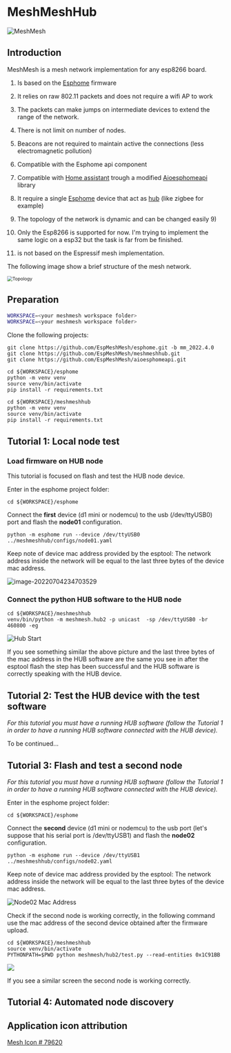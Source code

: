 # MeshMeshHub

![MeshMesh](images/mesh-icon-16.jpg)

## Introduction

MeshMesh is a mesh network implementation for any esp8266 board.

1) Is based on the  [Esphome](https://github.com/esphome/esphome) firmware

2) It relies on raw 802.11 packets and does not require a wifi AP to  work 

3) The packets can make jumps on intermediate devices to extend the  range of the network. 

4) There is not limit on number of nodes. 

5) Beacons are not required to maintain active the connections (less  electromagnetic pollution)

6) Compatible with the Esphome api component 

7) Compatible with [Home assistant](https://github.com/home-assistant)  trough a modified [Aioesphomeapi](https://github.com/esphome/aioesphomeapi) library 

8) It require a single [Esphome](https://github.com/esphome/esphome) device that act as [hub](https://github.com/EspMeshMesh/meshmeshhub) (like zigbee for  example) 

9) The topology of the network is dynamic and can be changed easily 9) 

10) Only the Esp8266 is supported for now. I'm trying to implement the  same logic on a esp32 but the task is far from be finished. 

11) is not based on the Espressif mesh implementation.

The following image show a brief structure of the mesh network.

<img src="images/network_topology.png" alt="Topology" style="zoom:75%;" />

## Preparation

```sh
WORKSPACE=<your meshmesh workspace folder>
WORKSPACE=<your meshmesh workspace folder>

```

Clone the following projects:

```shell
git clone https://github.com/EspMeshMesh/esphome.git -b mm_2022.4.0
git clone https://github.com/EspMeshMesh/meshmeshhub.git
git clone https://github.com/EspMeshMesh/aioesphomeapi.git
```

```shell
cd ${WORKSPACE}/esphome
python -m venv venv
source venv/bin/activate
pip install -r requirements.txt
```

```shell
cd ${WORKSPACE}/meshmeshhub
python -m venv venv
source venv/bin/activate
pip install -r requirements.txt
```



## Tutorial 1: Local node test

### Load firmware on HUB node

This tutorial is focused on flash and test the HUB node device.

Enter in the esphome project folder:

```shell
cd ${WORKSPACE}/esphome
```

Connect the **first** device (d1 mini or nodemcu) to the usb (/dev/ttyUSB0) port 
and flash the **node01** configuration.

```shell
python -m esphome run --device /dev/ttyUSB0  ../meshmeshhub/configs/node01.yaml 
```

Keep note of device mac address provided by the esptool: The network address inside the network will be equal to the last three bytes of the device mac address.

![image-20220704234703529](images/mac_address.png)

### Connect the python HUB software to the HUB node

```shell
cd ${WORKSPACE}/meshmeshhub
venv/bin/python -m meshmesh.hub2 -p unicast  -sp /dev/ttyUSB0 -br 460800 -eg 
```

![Hub Start](images/hub_start.png)

If you see something similar the above picture and the last three bytes of the mac address in the HUB software are  the same you see in after the esptool flash the step has been successful and the HUB software is correctly speaking with the HUB device.

## Tutorial 2: Test the HUB device with the test software

*For this tutorial you must have a running HUB software (follow the Tutorial 1 in order to have a running HUB software connected with the HUB device).*

To be continued...

## Tutorial 3: Flash and test a second node

*For this tutorial you must have a running HUB software (follow the Tutorial 1 in order to have a running HUB software connected with the HUB device).*

Enter in the esphome project folder:

```shell
cd ${WORKSPACE}/esphome
```

Connect the **second** device (d1 mini or nodemcu) to the usb port (let's suppose that his serial port is /dev/ttyUSB1)  and flash the **node02** configuration.

```shell
python -m esphome run --device /dev/ttyUSB1  ../meshmeshhub/configs/node02.yaml 
```

Keep note of device mac address provided by the esptool: The network address inside the network will be equal to the last three bytes of the device mac address.

![Node02 Mac Address](images/node2_mac_address.png)

Check if the second node is working correctly, in the following command use the mac address of the second device obtained after the firmware upload.

```shell
cd ${WORKSPACE}/meshmeshhub
source venv/bin/activate
PYTHONPATH=$PWD python meshmesh/hub2/test.py --read-entities 0x1C91BB 
```

![](images/node2_test1.png)

If you see a similar screen the second node is working correctly.

## Tutorial 4: Automated node discovery



## Application icon attribution

[Mesh Icon # 79620](https://icon-library.com/icon/mesh-icon-16.html.html) 
